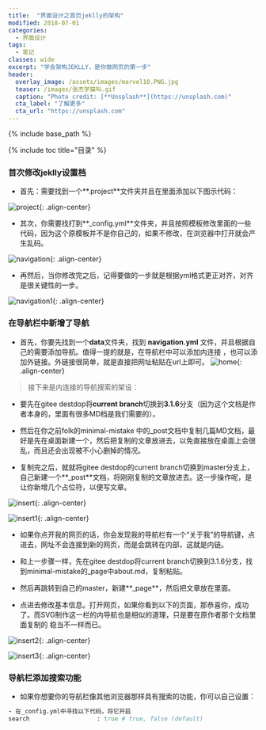 ```yaml
---
title:  "界面设计之首页jeklly的架构"
modified: 2018-07-01 
categories: 
  - 界面设计
tags:
  - 笔记
classes: wide
excerpt: "学会架构JEKLLY，是你做网页的第一步"
header:
  overlay_image: /assets/images/marvel10.PNG.jpg
  teaser: /images/张杰学猫叫.gif
  caption: "Photo credit: [**Unsplash**](https://unsplash.com)"
  cta_label: "了解更多"
  cta_url: "https://unsplash.com"
---
```


{% include base_path %}

{% include toc title="目录" %}

### 首次修改jeklly设置档

- 首先：需要找到一个**.project**文件夹并且在里面添加以下图示代码：

![project](https://gitee.com/NFUNM104/minimal-mistakes/raw/master/images/project.png){: .align-center}
- 其次，你需要找打到**_config.yml**文件夹，并且按照模板修改里面的一些代码，因为这个原模板并不是你自己的，如果不修改，在浏览器中打开就会产生乱码。

![navigation](https://gitee.com/NFUNM104/minimal-mistakes/raw/master/images/navigation.png){: .align-center}
- 再然后，当你修改完之后，记得要做的一步就是根据yml格式更正对齐，对齐是很关键性的一步。

![navigation1](https://gitee.com/NFUNM104/minimal-mistakes/raw/master/images/navigation1.png){: .align-center}


### 在导航栏中新增了导航
- 首先，你要先找到一个**data**文件夹，找到 **navigation.yml** 文件，并且根据自己的需要添加导航。值得一提的就是，在导航栏中可以添加内连接
，也可以添加外链接。外链接很简单，就是直接把网址粘贴在url上即可。
![home](https://gitee.com/NFUNM104/minimal-mistakes/raw/master/images/home.png){: .align-center}

 > 接下来是内连接的导航搜索的架设：
 
- 要先在gitee destdop将**current branch**切换到**3.1.6**分支（因为这个文档是作者本身的，里面有很多MD档是我们需要的）。

- 然后在你之前folk的minimal-mistake 中的_post文档中复制几篇MD文档，最好是先在桌面新建一个，然后把复制的文章放进去，以免直接放在桌面上会很乱，而且还会出现被不小心删掉的情况。

- 复制完之后，就就将gitee destdop的current branch切换到master分支上，自己新建一个**_post**文档，将刚刚复制的文章放进去。这一步操作呢，是让你新增几个占位符，以便写文章。

![insert](https://gitee.com/NFUNM104/minimal-mistakes/raw/master/images/insert.png){: .align-center}

![insert1](https://gitee.com/NFUNM104/minimal-mistakes/raw/master/images/insert1.png){: .align-center}

- 如果你点开我的网页的话，你会发现我的导航栏有一个“关于我”的导航键，点进去，网址不会连接到新的网页，而是会跳转在内部，这就是内链。

- 和上一步骤一样，先在gitee destdop将current branch切换到3.1.6分支，找到minimal-mistake的_page中about.md，复制粘贴。

- 然后再跳转到自己的master，新建**_page**，然后把文章放在里面。

- 点进去修改基本信息。打开网页，如果你看到以下的页面，那恭喜你，成功了。而SVG制作这一栏的内导航也是相似的道理，只是要在原作者那个文档里面复制的
稳当不一样而已。

![insert2](https://gitee.com/NFUNM104/minimal-mistakes/raw/master/images/insert2.png){: .align-center}

![insert3](https://gitee.com/NFUNM104/minimal-mistakes/raw/master/images/insert3.png){: .align-center}

### 导航栏添加搜索功能
- 如果你想要你的导航栏像其他浏览器那样具有搜索的功能，你可以自己设置：

```ruby
- 在_config.yml中寻找以下代码，将它开启
search                   : true # true, false (default)

```